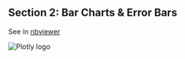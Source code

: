 Section 2: Bar Charts & Error Bars
----------------------------------

See in
[nbviewer](http://nbviewer.ipython.org/github/etpinard/plotly-python-doc/tree/master/s2_bar-charts/s2_bar-charts.ipynb)

![Plotly logo](http://i.imgur.com/4vwuxdJ.png)
